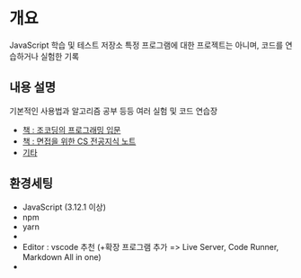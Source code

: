 # 개요

JavaScript 학습 및 테스트 저장소
특정 프로그램에 대한 프로젝트는 아니며, 코드를 연습하거나 실험한 기록

## 내용 설명
기본적인 사용법과 알고리즘 공부 등등 여러 실험 및 코드 연습장
-  [책 : 조코딩의 프로그래밍 입문](./joCodingIntroduction/README.md)
-  [책 : 면접을 위한 CS 전공지식 노트](./CSMajorKnowledge/README.md)
-  [기타](./etc/README.md)

## 환경세팅
- JavaScript (3.12.1 이상)
- npm
- yarn
- 
- Editor : vscode 추천 (+확장 프로그램 추가 => Live Server, Code Runner, Markdown All in one)
- 